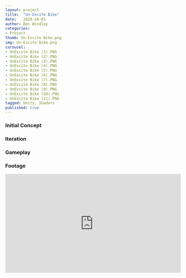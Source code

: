 ```yaml
---
layout: project
title:  "Un-Excite Bike"
date:   2018-10-01
author: Ben Windley
categories:
- Project
thumb: Un-Excite Bike.png
img: Un-Excite Bike.png
carousel:
- UnExcite Bike (1).PNG
- UnExcite Bike (2).PNG
- UnExcite Bike (3).PNG
- UnExcite Bike (4).PNG
- UnExcite Bike (5).PNG
- UnExcite Bike (6).PNG
- UnExcite Bike (7).PNG
- UnExcite Bike (8).PNG
- UnExcite Bike (9).PNG
- UnExcite Bike (10).PNG
- UnExcite Bike (11).PNG
tagged: Unity, Shaders
published: true
---
```


### Initial Concept



### Iteration



### Gameplay



### Footage

<p style="text-align: center">
<iframe width="560" height="315" src="https://www.youtube.com/embed/kphdq49V8Wo?rel=0&amp;showinfo=0" frameborder="0" allow="autoplay; encrypted-media" allowfullscreen></iframe>
</p>